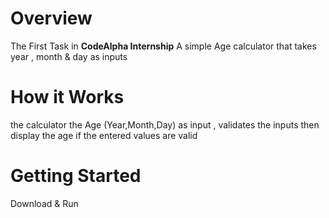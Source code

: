 # **Overview**
The First Task in **CodeAlpha Internship**
A simple Age calculator that takes year , month & day as inputs

# **How it Works**
the calculator the Age (Year,Month,Day) as input , validates the inputs then display the age if the entered values are valid

# **Getting Started**

Download & Run
